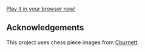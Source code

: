 
[Play it in your browser now!](http://cdietze.github.io/rook/)

## Acknowledgements
This project uses chess piece images from [Cburnett](https://en.wikipedia.org/wiki/User:Cburnett).
